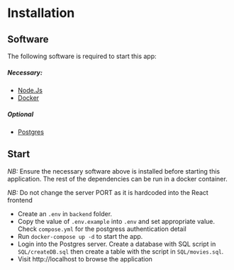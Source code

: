 # Installation

## <a name="software"></a>Software

The following software is required to start this app:

##### Necessary:

- [Node.Js](https://nodejs.org/en/download)
- [Docker](https://www.docker.com/products/docker-desktop)

##### Optional

- [Postgres](https://www.postgresql.org/download)

## <a name="startup"></a>Start

_NB:_ Ensure the necessary software above is installed before starting this application. The rest of the dependencies can be run in a docker container.

_NB:_ Do not change the server PORT as it is hardcoded into the React frontend

- Create an `.env` in `backend` folder.
- Copy the value of `.env.example` into `.env` and set appropriate value. Check `compose.yml` for the postgress authentication detail
- Run `docker-compose up -d` to start the app.
- Login into the Postgres server. Create a database with SQL script in `SQL/createDB.sql` then create a table with the script in `SQL/movies.sql`.
- Visit http://localhost to browse the application
